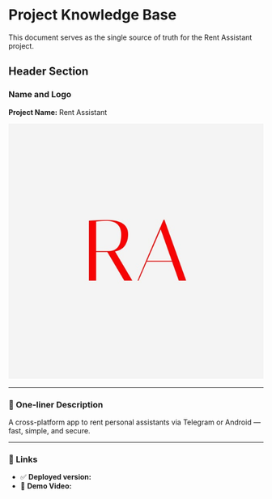 # Project Knowledge Base

This document serves as the single source of truth for the Rent Assistant project.

## Header Section

### Name and Logo

**Project Name:** Rent Assistant

![Logo](../docs/assets/logo.jpeg)

---

### 🔹 One-liner Description

A cross-platform app to rent personal assistants via Telegram or Android — fast, simple, and secure.

---

### 🔹 Links

- ✅ **Deployed version:** []()  
- 🎥 **Demo Video:** []()
